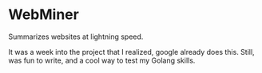 # WebMiner
Summarizes websites at lightning speed.

It was a week into the project that I realized, google already does this.
Still, was fun to write, and a cool way to test my Golang skills.
